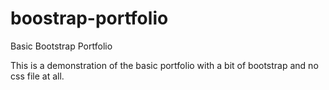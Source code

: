 # boostrap-portfolio
Basic Bootstrap Portfolio

This is a demonstration of the basic portfolio with a bit of bootstrap and no css file at all. 